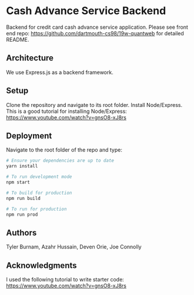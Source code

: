 # Cash Advance Service Backend

Backend for credit card cash advance service application. Please see front end repo: https://github.com/dartmouth-cs98/19w-quantweb for detailed README.

## Architecture

We use Express.js as a backend framework.  

## Setup

Clone the repository and navigate to its root folder. Install Node/Express. This is a good tutorial for installing Node/Express:  https://www.youtube.com/watch?v=gnsO8-xJ8rs   

## Deployment

Navigate to the root folder of the repo and type:
````Bash
# Ensure your dependencies are up to date
yarn install

# To run development mode
npm start

# To build for production
npm run build

# To run for production
npm run prod
````

## Authors

Tyler Burnam, Azahr Hussain, Deven Orie, Joe Connolly

## Acknowledgments
I used the following tutorial to write starter code: https://www.youtube.com/watch?v=gnsO8-xJ8rs
